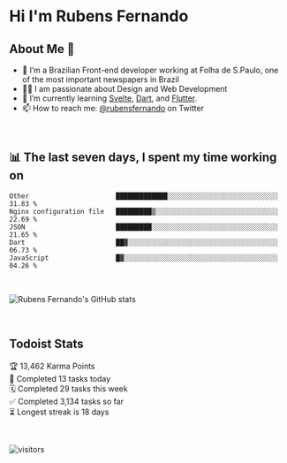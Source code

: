 # Hi I'm Rubens Fernando

## About Me 🚀

- 🌱 I’m a Brazilian Front-end developer working at Folha de S.Paulo, one of the most important newspapers in Brazil
- 👨‍💻 I am passionate about Design and Web Development
- 📖 I’m currently learning [Svelte](https://svelte.dev/), [Dart](https://dart.dev/), and [Flutter](https://flutter.dev/).
- 📫 How to reach me: [@rubensfernando](https://twitter.com/rubensfernando) on Twitter

<br />

## 📊 The last seven days, I spent my time working on

<!--START_SECTION:waka-->
```text
Other                      █████████████░░░░░░░░░░░░░░░░░░░░░░░░░░░░   31.83 % 
Nginx configuration file   █████████▒░░░░░░░░░░░░░░░░░░░░░░░░░░░░░░░   22.69 % 
JSON                       █████████░░░░░░░░░░░░░░░░░░░░░░░░░░░░░░░░   21.65 % 
Dart                       ██▓░░░░░░░░░░░░░░░░░░░░░░░░░░░░░░░░░░░░░░   06.73 % 
JavaScript                 █▓░░░░░░░░░░░░░░░░░░░░░░░░░░░░░░░░░░░░░░░   04.26 % 
```
<!--END_SECTION:waka-->

<br />

![Rubens Fernando's GitHub stats](https://github-readme-stats.vercel.app/api?username=rubensfernando&show_icons=true&hide_border=true)

<br />

## Todoist Stats

<!-- TODO-IST:START -->
🏆  13,462 Karma Points           
🌸  Completed 13 tasks today           
🗓  Completed 29 tasks this week           
✅  Completed 3,134 tasks so far           
⏳  Longest streak is 18 days
<!-- TODO-IST:END -->

<br>

![visitors](https://visitor-badge.laobi.icu/badge?page_id=rubensfernando.rubensfernando)
